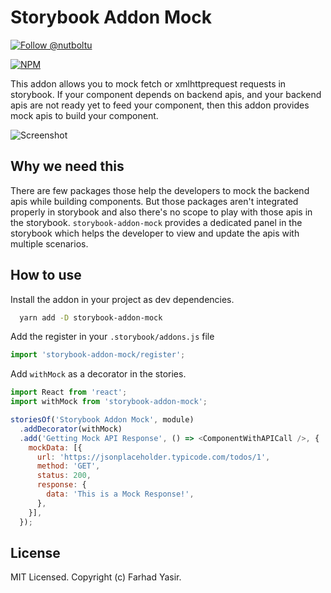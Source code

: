 # Storybook Addon Mock

<a href="https://twitter.com/intent/follow?screen_name=nutboltu">
   <img src="https://img.shields.io/twitter/follow/nutboltu.svg?label=Follow%20@nutboltu" alt="Follow @nutboltu" />
</a>

[![NPM](https://nodei.co/npm/storybook-addon-mock.png?downloads=true&downloadRank=true&stars=true)](https://nodei.co/npm/storybook-addon-mock/)

This addon allows you to mock fetch or xmlhttprequest requests in storybook. If your component depends on backend apis, and your backend apis are not ready yet to feed your component, then this addon provides mock apis to build your component.

![Screenshot](/docs/resources/storybook-addon-mock-preview.gif)

## Why we need this

There are few packages those help the developers to mock the backend apis while building components. But those packages aren't integrated properly in storybook and also there's no scope to play with those apis in the storybook. `storybook-addon-mock` provides a dedicated panel in the storybook which helps the developer to view and update the apis with multiple scenarios.

## How to use

Install the addon in your project as dev dependencies.

```bash
  yarn add -D storybook-addon-mock
```

Add the register in your `.storybook/addons.js` file

```js
import 'storybook-addon-mock/register';
```

Add `withMock` as a decorator in the stories.

```js
import React from 'react';
import withMock from 'storybook-addon-mock';

storiesOf('Storybook Addon Mock', module)
  .addDecorator(withMock)
  .add('Getting Mock API Response', () => <ComponentWithAPICall />, {
    mockData: [{
      url: 'https://jsonplaceholder.typicode.com/todos/1',
      method: 'GET',
      status: 200,
      response: {
        data: 'This is a Mock Response!',
      },
    }],
  });
```

## License

MIT Licensed. Copyright (c) Farhad Yasir.
